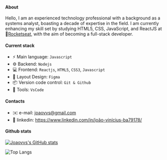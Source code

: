 #### About
Hello, I am an experienced technology professional with a background as a systems analyst, boasting a decade of expertise in the field. I am currently enhancing my skill set by studying HTML5, CSS, JavaScript, and ReactJS at 🚀[Rocketseat](https://rocketseat.com.br/), with the aim of becoming a full-stack developer.

 

#### Current stack
- ⚡ Main language: `Javascript`
- ⚙️ Backend: `Nodejs`
- 💻 Frontend: `Reactjs`, `HTML5`, `CSS3`, `Javascript`
- 🎨 Layout Design: `Figma`
- 📦️ Version code control: `Git & Github`
- 🔧 Tools: `VsCode`

#### Contacts
- ✉️ e-mail: joaovvs@gmail.com
- 👤 linkedin: https://www.linkedin.com/in/joão-vinícius-ba79178/

#### Github stats
[![Joaovvs's GitHub stats](https://github-readme-stats-2s6kohm2z-joao-vinicius-projects.vercel.app/api?username=joaovvs&theme=dark)](https://github.com/joaovvs/github-readme-stats)

![Top Langs](https://github-readme-stats-2s6kohm2z-joao-vinicius-projects.vercel.app/api/top-langs/?username=joaovvs&hide_progress=true)

